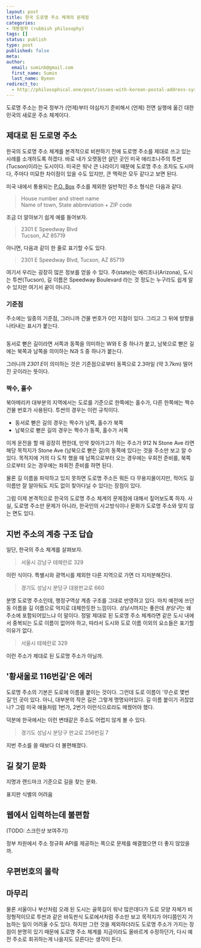 ```yaml
---
layout: post
title: 한국 도로명 주소 체계의 문제점
categories:
- 개똥철학 (rubbish philosophy)
tags: []
status: publish
type: post
published: false
meta:
author:
  email: suminb@gmail.com
  first_name: Sumin
  last_name: Byeon
redirect_to:
  - http://philosophical.one/post/issues-with-korean-postal-address-system
---
```


도로명 주소는 한국 정부가 (언제)부터 야심차기 준비해서 (언제) 전면 실행에 옮긴 대한민국의 새로운 주소 체계이다.

제대로 된 도로명 주소
----------------

한국의 도로명 주소 체계를 본격적으로 비판하기 전에 도로명 주소를 제대로 쓰고 있는 사례를 소개하도록 하겠다. 바로 내가 오랫동안 살던 곳인 미국 애리조나주의 투싼(Tucson)이라는 도시이다. 미국은 워낙 큰 나라이기 때문에 도로명 주소 조차도 도시마다, 주마다 미묘한 차이점이 있을 수도 있지만, 큰 맥락은 모두 같다고 보면 된다.

미국 내에서 통용되는 [P.O. Box](http://en.wikipedia.org/wiki/Post-office_box) 주소를 제외한 일반적인 주소 형식은 다음과 같다.

> House number and street name  
> Name of town, State abbreviation + ZIP code

조금 더 알아보기 쉽게 예를 들어보자.

> 2301 E Speedway Blvd  
> Tucson, AZ 85719

아니면, 다음과 같이 한 줄로 표기할 수도 있다.

> 2301 E Speedway Blvd, Tucson, AZ 85719

여기서 우리는 굉장히 많은 정보를 얻을 수 있다. 주(state)는 애리조나(Arizona), 도시는 투싼(Tucson), 길 이름은 Speedway Boulevard 라는 것 정도는 누구라도 쉽게 알 수 있지만 여기서 끝이 아니다.

### 기준점

주소에는 일종의 기준점, 그러니까 건물 번호가 0인 지점이 있다. 그리고 그 뒤에 방향을 나타내는 표시가 붙는다.

<img src="/attachments/2015-02-16/0-e-congress-tucson.png" alt=""/>

동서로 뻗은 길이라면 서쪽과 동쪽을 의미하는 W와 E 중 하나가 붙고, 남북으로 뻗은 길에는 북쪽과 남쪽을 의미하는 N과 S 중 하나가 붙는다.

그러니까 *2301 E*이 의미하는 것은 기준점으로부터 동쪽으로 2.3마일 (약 3.7km) 떨어진 곳이라는 뜻이다.

### 짝수, 홀수

북아메리카 대부분의 지역에서는 도로를 기준으로 한쪽에는 홀수가, 다른 한쪽에는 짝수 건물 번호가 사용된다. 투싼의 경우는 이런 규칙이다.

- 동서로 뻗은 길의 경우는 짝수가 남쪽, 홀수가 북쪽
- 남북으로 뻗은 길의 경우는 짝수가 동쪽, 홀수가 서쪽

이게 운전을 할 때 굉장히 편한데, 만약 찾아가고가 하는 주소가 912 N Stone Ave 라면 해당 목적지가 Stone Ave (남북으로 뻗은 길)의 동쪽에 있다는 것을 주소만 보고 알 수 있다. 목적지에 거의 다 도착 했을 때 남쪽으로부터 오는 경우에는 우회전 준비를, 북쪽으로부터 오는 경우에는 좌회전 준비를 하면 된다.

물론 길 이름을 파악하고 있지 못하면 도로명 주소든 뭐든 다 무용지물이지만, 적어도 길 이름만 잘 알아둬도 지도 없이 찾아다닐 수 있다는 장점이 있다.

<!--
도로명 주소 체계가 가지는 장점을 정리해보자면,

- 주소만 보고 대략 어디쯤인지 알 수 있다.
- 동서남북 방향을 추론할 수 있다.
-->

그럼 이제 본격적으로 한국의 도로명 주소 체계의 문제점에 대해서 짚어보도록 하자. 사실, 도로명 주소만 문제가 아니라, 한국인의 사고방식이나 문화가 도로명 주소와 맞지 않는 면도 있다.


지번 주소의 계층 구조 답습
--------------------

일단, 한국의 주소 체계를 살펴보자.

> 서울시 강남구 테헤란로 329

이런 식이다. 특별시와 광역시를 제외한 다른 지역으로 가면 더 지저분해진다.

> 경기도 성남시 분당구 대왕판교로 660

분명 도로명 주소인데, 행정구역상 계층 구조를 그대로 반영하고 있다. 마치 예전에 쓰던 동 이름을 길 이름으로 억지로 대체한듯한 느낌이다. *성남시*까지는 좋은데 *분당구*는 왜 주소에 포함되어있느냐 이 말이다. 정말 제대로 된 도로명 주소 체계라면 같은 도시 내에서 중복되는 도로 이름이 없어야 하고, 따라서 도시와 도로 이름 이외의 요소들은 표기할 이유가 없다.

> 서울시 테헤란로 329

이런 주소가 제대로 된 도로명 주소가 아닐까.


'황새울로 116번길'은 에러
--------------------

도로명 주소의 기본은 도로에 이름을 붙이는 것이다. 그런데 도로 이름이 '무슨로 몇번길'인 곳이 있다. 아니, 대부분의 작은 길은 그렇게 명명되어있다. 길 이름 붙이기 귀찮았나? 그럼 미국 애들처럼 1번가, 2번가 이런식으로라도 메꿨어야 했다.

덕분에 한국에서는 이런 변태같은 주소도 어렵지 않게 볼 수 있다.

> 경기도 성남시 분당구 판교로 256번길 7

지번 주소를 쓸 때보다 더 불편해졌다.


길 찾기 문화
---------

지명과 랜드마크 기준으로 길을 찾는 문화.

표지판 식별의 어려움




웹에서 입력하는데 불편함
------------------

(TODO: 스크린샷 보여주기)

정부 차원에서 주소 정규화 API를 제공하는 쪽으로 문제를 해결했으면 더 좋지 않았을까.



우편번호의 몰락
-----------

마무리
----

물론 서울이나 부산처럼 오래 된 도시는 골목길이 워낙 많은데다가 도로 모양 자체가 비정형적이므로 투싼과 같은 바둑판식 도로에서처럼 주소만 보고 목적지가 어디쯤인지 가늠하는 일이 어려울 수도 있다. 하지만 그런 것을 제외하더라도 도로명 주소가 가지는 장점이 분명히 있기 때문에 도로명 주소 체계를 지금이라도 올바르게 수정하던가, 다시 예전 주소로 회귀하는게 나을지도 모른다는 생각이 든다.

[House numbering]: http://en.wikipedia.org/wiki/House_numbering#North_America
